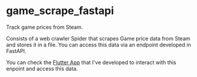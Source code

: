 # game_scrape_fastapi
 Track game prices from Steam.
 
 Consists of a web crawler Spider that scrapes Game price data from Steam and stores it in a file.
 You can access this data via an endpoint developed in FastAPI.
 
 You can check the [Flutter App]([https://www.google.com](https://github.com/swap-stack/game_price_checker_flutter)) that I've developed to interact with this enpoint and access this data.
